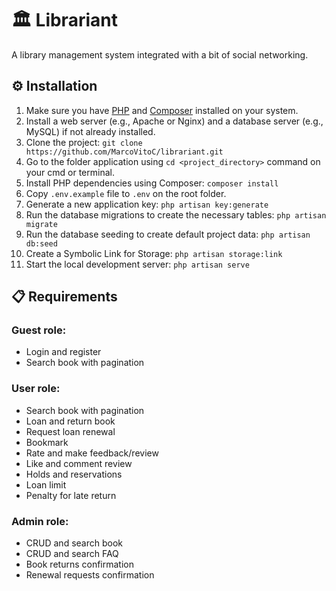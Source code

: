 # 🏛️ Librariant
A library management system integrated with a bit of social networking.

## ⚙️ Installation
1. Make sure you have <a href="https://www.php.net/" target="_blank">PHP</a> and <a href="https://getcomposer.org/" target="_blank">Composer</a> installed on your system.
2. Install a web server (e.g., Apache or Nginx) and a database server (e.g., MySQL) if not already installed.
3. Clone the project: `git clone https://github.com/MarcoVitoC/librariant.git`
4. Go to the folder application using `cd <project_directory>` command on your cmd or terminal.
5. Install PHP dependencies using Composer: `composer install`
6. Copy `.env.example` file to `.env` on the root folder.
7. Generate a new application key: `php artisan key:generate`
8. Run the database migrations to create the necessary tables: `php artisan migrate`
9. Run the database seeding to create default project data: `php artisan db:seed`
10. Create a Symbolic Link for Storage: `php artisan storage:link`
11. Start the local development server: `php artisan serve`

## 📋 Requirements
### Guest role:
- Login and register
- Search book with pagination
### User role:
- Search book with pagination
- Loan and return book
- Request loan renewal
- Bookmark
- Rate and make feedback/review
- Like and comment review
- Holds and reservations
- Loan limit
- Penalty for late return
### Admin role:
- CRUD and search book
- CRUD and search FAQ
- Book returns confirmation
- Renewal requests confirmation
